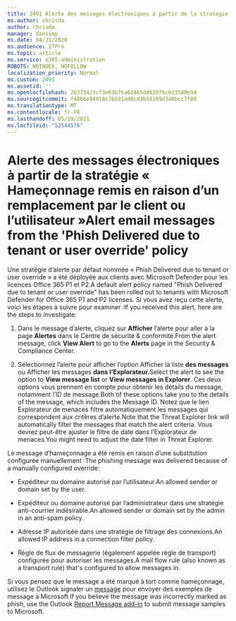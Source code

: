 ```yaml
---
title: 2491 Alerte des messages électroniques à partir de la stratégie « Hameçonnage remis en raison d’un remplacement par le client ou l’utilisateur »
ms.author: chrisda
author: chrisda
manager: dansimp
ms.date: 04/21/2020
ms.audience: ITPro
ms.topic: article
ms.service: o365-administration
ROBOTS: NOINDEX, NOFOLLOW
localization_priority: Normal
ms.custom: 2491
ms.assetid: ''
ms.openlocfilehash: 2b373423cf3e63b76a62465dd62076c023580e94
ms.sourcegitcommit: f4866e94918c7b591ad0cd3b58169d340bcc7f00
ms.translationtype: MT
ms.contentlocale: fr-FR
ms.lasthandoff: 05/19/2021
ms.locfileid: "52544576"
---
```

# <a name="alert-email-messages-from-the-phish-delivered-due-to-tenant-or-user-override-policy"></a><span data-ttu-id="279df-102">Alerte des messages électroniques à partir de la stratégie « Hameçonnage remis en raison d’un remplacement par le client ou l’utilisateur »</span><span class="sxs-lookup"><span data-stu-id="279df-102">Alert email messages from the 'Phish Delivered due to tenant or user override' policy</span></span>

<span data-ttu-id="279df-103">Une stratégie d’alerte par défaut nommée « Phish Delivered due to tenant or user override » a été déployée aux clients avec Microsoft Defender pour les licences Office 365 P1 et P2.</span><span class="sxs-lookup"><span data-stu-id="279df-103">A default alert policy named "Phish Delivered due to tenant or user override" has been rolled out to tenants with Microsoft Defender for Office 365 P1 and P2 licenses.</span></span> <span data-ttu-id="279df-104">Si vous avez reçu cette alerte, voici les étapes à suivre pour examiner :</span><span class="sxs-lookup"><span data-stu-id="279df-104">If you received this alert, here are the steps to investigate:</span></span>

1. <span data-ttu-id="279df-105">Dans le message d’alerte, cliquez sur **Afficher** l’alerte pour aller à la page **Alertes** dans le Centre de sécurité & conformité.</span><span class="sxs-lookup"><span data-stu-id="279df-105">From the alert message, click **View Alert** to go to the **Alerts** page in the Security & Compliance Center.</span></span>

2. <span data-ttu-id="279df-106">Sélectionnez l’alerte pour afficher l’option Afficher la liste **des messages** ou Afficher les messages **dans l’Explorateur.**</span><span class="sxs-lookup"><span data-stu-id="279df-106">Select the alert to see the option to **View message list** or **View messages in Explorer**.</span></span> <span data-ttu-id="279df-107">Ces deux options vous prennent en compte pour obtenir les détails du message, notamment l’ID de message.</span><span class="sxs-lookup"><span data-stu-id="279df-107">Both of these options take you to the details of the message, which includes the Message ID.</span></span> <span data-ttu-id="279df-108">Notez que le lien Explorateur de menaces filtre automatiquement les messages qui correspondent aux critères d’alerte.</span><span class="sxs-lookup"><span data-stu-id="279df-108">Note that the Threat Explorer link will automatically filter the messages that match the alert criteria.</span></span> <span data-ttu-id="279df-109">Vous devrez peut-être ajuster le filtre de date dans l’Explorateur de menaces.</span><span class="sxs-lookup"><span data-stu-id="279df-109">You might need to adjust the date filter in Threat Explorer.</span></span>

<span data-ttu-id="279df-110">Le message d’hameçonnage a été remis en raison d’une substitution configurée manuellement :</span><span class="sxs-lookup"><span data-stu-id="279df-110">The phishing message was delivered because of a manually configured override:</span></span>

- <span data-ttu-id="279df-111">Expéditeur ou domaine autorisé par l’utilisateur.</span><span class="sxs-lookup"><span data-stu-id="279df-111">An allowed sender or domain set by the user.</span></span>

- <span data-ttu-id="279df-112">Expéditeur ou domaine autorisé par l’administrateur dans une stratégie anti-courrier indésirable.</span><span class="sxs-lookup"><span data-stu-id="279df-112">An allowed sender or domain set by the admin in an anti-spam policy.</span></span>

- <span data-ttu-id="279df-113">Adresse IP autorisée dans une stratégie de filtrage des connexions.</span><span class="sxs-lookup"><span data-stu-id="279df-113">An allowed IP address in a connection filter policy.</span></span>

- <span data-ttu-id="279df-114">Règle de flux de messagerie (également appelée règle de transport) configurée pour autoriser les messages.</span><span class="sxs-lookup"><span data-stu-id="279df-114">A mail flow rule (also known as a transport rule) that's configured to allow messages in.</span></span>

<span data-ttu-id="279df-115">Si vous pensez que le message a été marqué à tort comme hameçonnage, utilisez le Outlook signaler un [message](https://support.office.com/article/b5caa9f1-cdf3-4443-af8c-ff724ea719d2) pour envoyer des exemples de message à Microsoft.</span><span class="sxs-lookup"><span data-stu-id="279df-115">If you believe the message was incorrectly marked as phish, use the Outlook [Report Message add-in](https://support.office.com/article/b5caa9f1-cdf3-4443-af8c-ff724ea719d2) to submit message samples to Microsoft.</span></span>
